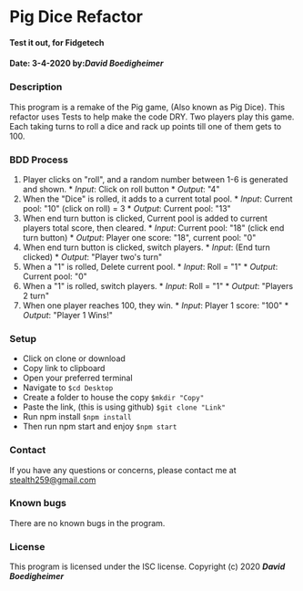 # Pig Dice Refactor
#### Test it out, for Fidgetech
#### Date: 3-4-2020 by:_**David Boedigheimer**_
### Description
This program is a remake of the Pig game, (Also known as Pig Dice). This refactor uses Tests to help make the code DRY. Two players play this game. Each taking turns to roll a dice and rack up points till one of them gets to 100.
### BDD Process
  1. Player clicks on "roll", and a random number between 1-6 is generated and shown.
    * *Input*: Click on roll button
    * *Output*: "4"
  2. When the "Dice" is rolled, it adds to a current total pool.
    * *Input*: Current pool: "10" (click on roll) = 3
    * *Output*: Current pool: "13"
  3. When end turn button is clicked, Current pool is added to current players total score, then cleared.
    * *Input*: Current pool: "18" (click end turn button)
    * *Output*: Player one score: "18", current pool: "0"
  4. When end turn button is clicked, switch players.
    * *Input*: (End turn clicked)
    * *Output*: "Player two's turn"
  5. When a "1" is rolled, Delete current pool.
    * *Input*: Roll = "1"
    * *Output*: Current pool: "0"
  6. When a "1" is rolled, switch players.
    * *Input*: Roll = "1"
    * *Output*: "Players 2 turn"
  7. When one player reaches 100, they win.
    * *Input*: Player 1 score: "100"
    * *Output*: "Player 1 Wins!"

### Setup
* Click on clone or download
* Copy link to clipboard
* Open your preferred terminal
* Navigate to `$cd Desktop`
* Create a folder to house the copy `$mkdir "Copy"`
* Paste the link, (this is using github) `$git clone "Link"`
* Run npm install `$npm install`
* Then run npm start and enjoy `$npm start`

### Contact
If you have any questions or concerns, please contact me at stealth259@gmail.com
### Known bugs
There are no known bugs in the program.
### License
This program is licensed under the ISC license.
Copyright (c) 2020 _**David Boedigheimer**_
